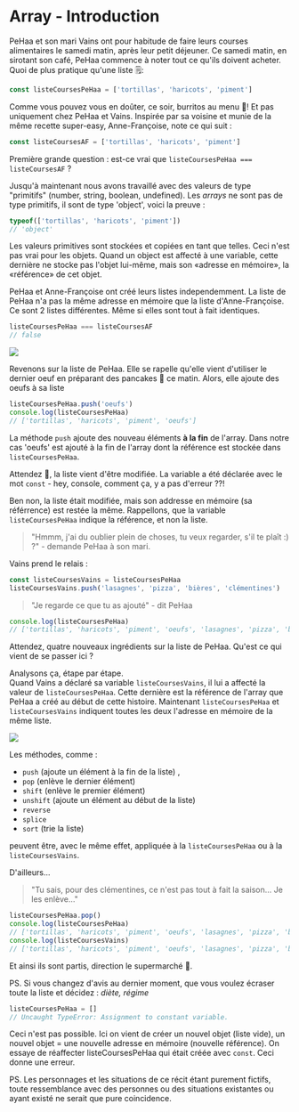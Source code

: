 # Array - Introduction

PeHaa et son mari Vains ont pour habitude de faire leurs courses alimentaires le samedi matin, après leur petit déjeuner.
Ce samedi matin, en sirotant son café, PeHaa commence à noter tout ce qu'ils doivent acheter. Quoi de plus pratique qu'une liste 🗒:

```javascript
const listeCoursesPeHaa = ['tortillas', 'haricots', 'piment']
```

Comme vous pouvez vous en doûter, ce soir, burritos au menu 🌮! Et pas uniquement chez PeHaa et Vains. Inspirée par sa voisine et munie de la même recette super-easy, Anne-Françoise, note ce qui suit :

```javascript
const listeCoursesAF = ['tortillas', 'haricots', 'piment']
```

Première grande question : est-ce vrai que ```listeCoursesPeHaa === listeCoursesAF``` ?

Jusqu'à maintenant nous avons travaillé avec des valeurs de type "primitifs" (number, string, boolean, undefined). 
Les *arrays* ne sont pas de type primitifs, il sont de type 'object', voici la preuve :

```javascript
typeof(['tortillas', 'haricots', 'piment'])
// 'object'
```

Les valeurs primitives sont stockées et copiées en tant que telles. Ceci n'est pas vrai pour les objets. Quand un object est affecté à une variable, cette dernière ne stocke pas l'objet lui-même, mais son «adresse en mémoire», la «référence» de cet objet.

PeHaa et Anne-Françoise ont créé leurs listes independemment. La liste de PeHaa n'a pas la même adresse en mémoire que la liste d'Anne-Françoise. Ce sont 2 listes différentes. Même si elles sont tout à fait identiques.

```javascript
listeCoursesPeHaa === listeCoursesAF
// false
```

![](https://assets.codepen.io/4515922/difrefarray.png)

Revenons sur la liste de PeHaa. Elle se rapelle qu'elle vient d'utiliser le dernier oeuf en préparant des pancakes 🥞 ce matin. Alors, elle ajoute des oeufs à sa liste 

```javascript
listeCoursesPeHaa.push('oeufs')
console.log(listeCoursesPeHaa)
// ['tortillas', 'haricots', 'piment', 'oeufs']
```

La méthode `push` ajoute des nouveau éléments **à la fin** de l'array. Dans notre cas 'oeufs' est ajouté à la fin de l'array dont la référence est stockée dans `listeCoursesPeHaa`.

Attendez 🧐, la liste vient d'être modifiée. La variable a été déclarée avec le mot `const` - hey, console, comment ça, y a pas d'erreur ??!

Ben non, la liste était modifiée, mais son addresse en mémoire (sa référrence) est restée la même. Rappellons, que la variable `listeCoursesPeHaa` indique la référence, et non la liste.

> "Hmmm, j'ai du oublier plein de choses, tu veux regarder, s'il te plaît :) ?" - demande PeHaa à son mari. 

Vains prend le relais : 

```javascript
const listeCoursesVains = listeCoursesPeHaa
listeCoursesVains.push('lasagnes', 'pizza', 'bières', 'clémentines')
```

> "Je regarde ce que tu as ajouté" - dit PeHaa

```javascript
console.log(listeCoursesPeHaa)
// ['tortillas', 'haricots', 'piment', 'oeufs', 'lasagnes', 'pizza', 'bières', 'clémentines']
```

Attendez, quatre nouveaux ingrédients sur la liste de PeHaa. Qu'est ce qui vient de se passer ici ?

Analysons ça, étape par étape.  
Quand Vains a déclaré sa variable `listeCoursesVains`, il lui a affecté la valeur de `listeCoursesPeHaa`. Cette dernière est la référence de l'array que PeHaa a créé au début de cette histoire.
Maintenant `listeCoursesPeHaa` et `listeCoursesVains` indiquent toutes les deux l'adresse en mémoire de la même liste.

![](https://assets.codepen.io/4515922/samerefarray.png)

Les méthodes, comme :

- `push` (ajoute un élément à la fin de la liste) ,  
- `pop` (enlève le dernier élément)  
- `shift` (enlève le premier élément)  
- `unshift` (ajoute un élément au début de la liste)  
- `reverse`
- `splice`  
- `sort` (trie la liste)

peuvent être, avec le même effet, appliquée à la `listeCoursesPeHaa` ou à la `listeCoursesVains`. 

D'ailleurs...

> "Tu sais, pour des clémentines, ce n'est pas tout à fait la saison... Je les enlève..."

```javascript
listeCoursesPeHaa.pop()
console.log(listeCoursesPeHaa)
// ['tortillas', 'haricots', 'piment', 'oeufs', 'lasagnes', 'pizza', 'bières']
console.log(listeCoursesVains)
// ['tortillas', 'haricots', 'piment', 'oeufs', 'lasagnes', 'pizza', 'bières']
```

Et ainsi ils sont partis, direction le supermarché 🛒.

PS. Si vous changez d'avis au dernier moment, que vous voulez écraser toute la liste et décidez : *diète, régime*

```javascript
listeCoursesPeHaa = []
// Uncaught TypeError: Assignment to constant variable.
```

Ceci n'est pas possible. Ici on vient de créer un nouvel objet (liste vide), un nouvel objet = une nouvelle adresse en mémoire (nouvelle référence). On essaye de réaffecter listeCoursesPeHaa qui était créée avec `const`. Ceci donne une erreur.


PS. Les personnages et les situations de ce récit étant purement fictifs, toute ressemblance avec des personnes ou des situations existantes ou ayant existé ne serait que pure coincidence.


